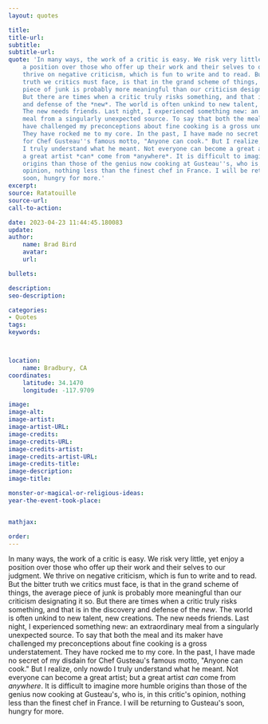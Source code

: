 ```yaml
---
layout: quotes

title:
title-url:
subtitle:
subtitle-url:
quote: 'In many ways, the work of a critic is easy. We risk very little, yet enjoy
    a position over those who offer up their work and their selves to our judgment.  We
    thrive on negative criticism, which is fun to write and to read. But the bitter
    truth we critics must face, is that in the grand scheme of things, the average
    piece of junk is probably more meaningful than our criticism designating it so.
    But there are times when a critic truly risks something, and that is in the discovery
    and defense of the *new*. The world is often unkind to new talent, new creations.
    The new needs friends. Last night, I experienced something new: an extraordinary
    meal from a singularly unexpected source. To say that both the meal and its maker
    have challenged my preconceptions about fine cooking is a gross understatement.
    They have rocked me to my core. In the past, I have made no secret of my disdain
    for Chef Gusteau''s famous motto, "Anyone can cook." But I realize, only nowdo
    I truly understand what he meant. Not everyone can become a great artist; but
    a great artist *can* come from *anywhere*. It is difficult to imagine more humble
    origins than those of the genius now cooking at Gusteau''s, who is, in this critic''s
    opinion, nothing less than the finest chef in France. I will be returning to Gusteau''s
    soon, hungry for more.'
excerpt:
source: Ratatouille
source-url:
call-to-action:

date: 2023-04-23 11:44:45.180083
update:
author:
    name: Brad Bird
    avatar:
    url:

bullets:

description:
seo-description:

categories:
- Quotes
tags:
keywords:



location:
    name: Bradbury, CA
coordinates:
    latitude: 34.1470
    longitude: -117.9709

image:
image-alt:
image-artist:
image-artist-URL:
image-credits:
image-credits-URL:
image-credits-artist:
image-credits-artist-URL:
image-credits-title:
image-description:
image-title:

monster-or-magical-or-religious-ideas:
year-the-event-took-place:


mathjax:

order:
---
```

In many ways, the work of a critic is easy. We risk very little, yet enjoy a position over those who offer up their work and their selves to our judgment.  We thrive on negative criticism, which is fun to write and to read. But the bitter truth we critics must face, is that in the grand scheme of things, the average piece of junk is probably more meaningful than our criticism designating it so. But there are times when a critic truly risks something, and that is in the discovery and defense of the *new*. The world is often unkind to new talent, new creations. The new needs friends. Last night, I experienced something new: an extraordinary meal from a singularly unexpected source. To say that both the meal and its maker have challenged my preconceptions about fine cooking is a gross understatement. They have rocked me to my core. In the past, I have made no secret of my disdain for Chef Gusteau's famous motto, \"Anyone can cook.\" But I realize, only nowdo I truly understand what he meant. Not everyone can become a great artist; but a great artist *can* come from *anywhere*. It is difficult to imagine more humble origins than those of the genius now cooking at Gusteau's, who is, in this critic's opinion, nothing less than the finest chef in France. I will be returning to Gusteau's soon, hungry for more.